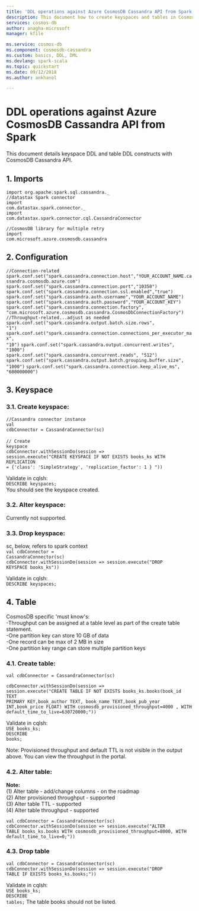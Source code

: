 ```yaml
---
title: 'DDL operations against Azure CosmosDB Cassandra API from Spark | Microsoft Docs'
description: This document how to create keyspaces and tables in CosmosDB Cassandra API
services: cosmos-db
author: anagha-microsoft
manager: kfile

ms.service: cosmos-db
ms.component: cosmosdb-cassandra
ms.custom: basics, DDL, DML
ms.devlang: spark-scala
ms.topic: quickstart
ms.date: 09/12/2018
ms.author: ankhanol

---
```


# DDL operations against Azure CosmosDB Cassandra API from Spark

This document details keyspace DDL and table DDL constructs with CosmosDB Cassandra API.

## 1.  Imports
<code>import org.apache.spark.sql.cassandra.\_</code><br>
<code>//datastax Spark connector</code><br>
<code>import com.datastax.spark.connector._</code><br>
<code>import com.datastax.spark.connector.cql.CassandraConnector</code><br>

<code>//CosmosDB library for multiple retry</code><br>
<code>import com.microsoft.azure.cosmosdb.cassandra</code>

## 2. Configuration
<code>//Connection-related</code>
<code>spark.conf.set("spark.cassandra.connection.host","YOUR_ACCOUNT_NAME.cassandra.cosmosdb.azure.com")</code>
<code>spark.conf.set("spark.cassandra.connection.port","10350")</code>
<code>spark.conf.set("spark.cassandra.connection.ssl.enabled","true")</code>
<code>spark.conf.set("spark.cassandra.auth.username","YOUR_ACCOUNT_NAME")</code>
<code>spark.conf.set("spark.cassandra.auth.password","YOUR_ACCOUNT_KEY")</code><br>
<code>spark.conf.set("spark.cassandra.connection.factory", "com.microsoft.azure.cosmosdb.cassandra.CosmosDbConnectionFactory")</code><br>
<code>//Throughput-related...adjust as needed</code><br>
<code>spark.conf.set("spark.cassandra.output.batch.size.rows", "1")</code>
<code>spark.conf.set("spark.cassandra.connection.connections_per_executor_max", "10")</code>
<code>spark.conf.set("spark.cassandra.output.concurrent.writes", "1000")</code><br>
<code>spark.conf.set("spark.cassandra.concurrent.reads", "512")</code>
<code>spark.conf.set("spark.cassandra.output.batch.grouping.buffer.size", "1000")</code>
<code>spark.conf.set("spark.cassandra.connection.keep_alive_ms", "600000000")</code>

## 3.  Keyspace
### 3.1. Create keyspace:<br>

<code>//Cassandra connector instance</code><br>
<code>val cdbConnector = CassandraConnector(sc)</code><br><br>
<code>// Create keyspace</code><br>
<code>cdbConnector.withSessionDo(session => session.execute("CREATE KEYSPACE IF NOT EXISTS books_ks WITH REPLICATION = {'class': 'SimpleStrategy', 'replication_factor': 1 } "))</code>

Validate in cqlsh:<br>
<code>DESCRIBE keyspaces;</code><br>
You should see the keyspace created.

### 3.2. Alter keyspace:<br>
Currently not supported.

### 3.3. Drop keyspace:<br>
sc, below, refers to spark context<br>
<code>val cdbConnector = CassandraConnector(sc)</code><br>
<code>cdbConnector.withSessionDo(session => session.execute("DROP KEYSPACE books_ks"))</code><br>
  
Validate in cqlsh:<br>
<code>DESCRIBE keyspaces;</code>

## 4.  Table
CosmosDB specific 'must know's:<br>
  -Throughput can be assigned at a table level as part of the create table statement.<br>
  -One partition key can store 10 GB of data<br>
  -One record can be max of 2 MB in size<br>
  -One partition key range can store multiple partition keys<br>

### 4.1. Create table:<br>
<code>val cdbConnector = CassandraConnector(sc)</code>

<code>cdbConnector.withSessionDo(session => session.execute("CREATE TABLE IF NOT EXISTS books_ks.books(book_id TEXT PRIMARY KEY,book_author TEXT, book_name TEXT,book_pub_year INT,book_price FLOAT) WITH cosmosdb_provisioned_throughput=4000 , WITH default_time_to_live=630720000;"))</code>

Validate in cqlsh:<br>
<code>USE books_ks;</code><br>
<code>DESCRIBE books;</code>

Note: Provisioned throughput and default TTL is not visible in the output above.  You can view the throughput in the portal.

### 4.2. Alter table:<br>
**Note:**<br>
(1) Alter table - add/change columns - on the roadmap<br>
(2) Alter provisioned throughput - supported<br>
(3) Alter table TTL - supported<br>
(4) Alter table throughput - supported<br>

<code>val cdbConnector = CassandraConnector(sc)</code><br>
<code>cdbConnector.withSessionDo(session => session.execute("ALTER TABLE books_ks.books WITH cosmosdb_provisioned_throughput=8000, WITH default_time_to_live=0;"))</code>

### 4.3. Drop table<br>

<code>val cdbConnector = CassandraConnector(sc)</code><br>
<code>cdbConnector.withSessionDo(session => session.execute("DROP TABLE IF EXISTS books_ks.books;"))</code><br>

Validate in cqlsh:<br>
<code>USE books_ks;</code><br>
<code>DESCRIBE tables;</code>
The table books should not be listed.
